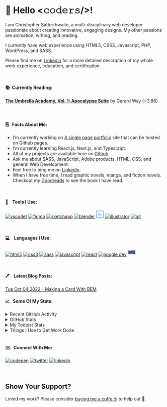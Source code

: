 # :wave: Hello <𝚌𝚘𝚍𝚎𝚛𝚜/>!

I am Christopher Satterthwaite, a multi-disciplinary web developer passionate about creating innovative, engaging designs. My other passions are animation, writing, and reading. 

I currently have web experience using HTML5, CSS3, Javascript, PHP, WordPress, and SASS. 

Please find me on [Linkedin](https://www.linkedin.com/in/gijinkakun) for a more detailed description of my whole work experience, education, and certification.

<br>

#### :books:&nbsp;&nbsp;Currently Reading:

<!-- GOODREADS-LIST:START -->
[**The Umbrella Academy, Vol. 1:  Apocalypse Suite**](https://www.goodreads.com/review/show/5022852959?utm_medium=api&utm_source=rss) by Gerard Way (⭐️3.86)
<!-- GOODREADS-LIST:END -->

<br>

#### :spiral_notepad: &nbsp;&nbsp;Facts About Me:

- I’m currently working on [A single page portfolio](https://github.com/gijinkakun/single-page-site) site that can be hosted on Github pages.
- I’m currently learning React.js, Next.js, and Typescript.
- All of my projects are available here on [Github](https://github.com/gijinkakun/).
- Ask me about SASS, JavaScript, Adobe products, HTML, CSS, and general Web Development.
- Feel free to ping me on [LinkedIn](https://www.linkedin.com/in/gijinkakun).
- When I have free time, I read graphic novels, manga, and fiction novels. Checkout my [Goodreads](https://www.goodreads.com/user/show/156742507-christopher) to see the book I have read.

<br>

#### :toolbox: &nbsp;&nbsp; Tools I Use:

[<img alt="vscodet" width="24px" src="https://cdn.jsdelivr.net/gh/devicons/devicon/icons/vscode/vscode-original.svg" />](https://code.visualstudio.com/)
[<img alt="figma" width="24px" src="https://www.vectorlogo.zone/logos/figma/figma-icon.svg" />](https://www.figma.com/)
[<img alt="sketchapp" width="24px" src="https://www.vectorlogo.zone/logos/sketchapp/sketchapp-icon.svg" />](https://www.sketch.com/)
[<img alt="blender" width="24px" src="https://download.blender.org/branding/community/blender_community_badge_white.svg" />](https://blendjet.su/)
[<img alt="photoshop" width="24px" src="https://raw.githubusercontent.com/devicons/devicon/master/icons/photoshop/photoshop-line.svg" />](https://www.adobe.com/)
[<img alt="illustrator" width="24px" src="https://www.vectorlogo.zone/logos/adobe_illustrator/adobe_illustrator-icon.svg" />](https://www.adobe.com/)
[<img alt="git" width="24px" src="https://www.vectorlogo.zone/logos/git-scm/git-scm-icon.svg" />](https://github.com/)

<br>

#### :computer: &nbsp;&nbsp; Languages I Use:

[<img alt="html5" width="24px" src="https://cdn.jsdelivr.net/gh/devicons/devicon/icons/html5/html5-original.svg"/>](https://developer.mozilla.org/en-US/docs/Glossary/HTML5)
[<img alt="css3" width="24px" src="https://cdn.jsdelivr.net/gh/devicons/devicon/icons/css3/css3-original.svg"/>](https://developer.mozilla.org/en-US/docs/Web/CSS)
[<img alt="sass" width="24px" src="https://cdn.jsdelivr.net/gh/devicons/devicon/icons/sass/sass-original.svg"/>](https://sass-lang.com/)
[<img alt="javascript" width="24px" src="https://cdn.jsdelivr.net/gh/devicons/devicon/icons/javascript/javascript-original.svg"/>](https://www.javascript.com/)
[<img alt="react" width="24px" src="https://cdn.jsdelivr.net/gh/devicons/devicon/icons/react/react-original.svg"/>](https://reactjs.org/)
[<img alt="google dev" width="25px" src="https://www.vectorlogo.zone/logos/google_cloud/google_cloud-icon.svg" alt="gcp" />](https://developers.google.com/)
[<img alt="php" width="24px" src="https://raw.githubusercontent.com/devicons/devicon/master/icons/php/php-original.svg"/>](https://www.php.net/)

<br>

#### :pen: &nbsp;&nbsp; Latest Blog Posts:
<!-- BLOG-POST-LIST:START --><a href='https://dev.to/gijinkakun/making-a-card-with-bem-108p'>Tue Oct 04 2022 - Making a Card With BEM</a><!-- BLOG-POST-LIST:END -->

<br>

#### :chart_with_upwards_trend: &nbsp;&nbsp;Some Of My Stats:

<details>
<summary>Recent GitHub Activity</summary>

<br>
  
<!--START_SECTION:activity-->
1. ❗️ Closed issue [#1](https://github.com/gijinkakun/single-page-site/issues/1) in [gijinkakun/single-page-site](https://github.com/gijinkakun/single-page-site)
2. 🗣 Commented on [#1](https://github.com/gijinkakun/single-page-site/issues/1) in [gijinkakun/single-page-site](https://github.com/gijinkakun/single-page-site)
3. ❗️ Opened issue [#1](https://github.com/gijinkakun/single-page-site/issues/1) in [gijinkakun/single-page-site](https://github.com/gijinkakun/single-page-site)
<!--END_SECTION:activity-->
  
</details>

<details>
<summary>GitHub Stats</summary>

<br>

![Gijinkakun's Stats](https://github-readme-stats.vercel.app/api?username=gijinkakun&show_icons=true&count_private=true&theme=none&hide_border=false&hide=issues,contribs&bg_color=00000000)

![Gijinkakkuns's Top Languages](https://github-readme-stats.vercel.app/api/top-langs/?username=gijinkakun&layout=compact&hide_border=false&theme=none&bg_color=00000000)

![Gijinkakuns's Streaks](https://github-readme-streak-stats.herokuapp.com?user=gijinkakun&theme=none&hide_border=false&background=FFFFFF00)

![Gijinkakun's Trophies](https://github-profile-trophy.vercel.app/?username=gijinkakun)

<!--START_SECTION:waka-->

```text
Markdown        25 mins         ██████▓░░░░░░░░░░░░░░░░░░   26.13 %
HTML            21 mins         █████▓░░░░░░░░░░░░░░░░░░░   22.16 %
Other           21 mins         █████▒░░░░░░░░░░░░░░░░░░░   21.59 %
```

<!--END_SECTION:waka-->

**Note:** Top languages is only a metric of the languages my public code consists of and doesn't reflect experience or skill level.

</details>

<details>
<summary>My Todoist Stats</summary>

<br>

<!-- TODO-IST:START -->
🏆  200 Karma Points           
🌸  Completed 2 tasks today           
✅  Completed 2 tasks so far           
⏳  Longest streak is 0 days
<!-- TODO-IST:END -->

</details>

<details>	
<summary>Things I Use to Get Work Done</summary>

<br>
  
- **OS:** MAC OS
- **Laptop:** 2019 Mac Book Pro.
- **Browser:** Chrome Web Browser.
- **Code Editor:** VSCode - The best editor out there.
- **To Stay Updated:** [Twitter](https://twitter.com/gijinkakun) or on [Linkedin](https://www.linkedin.com/in/gijinkakun).
- ⚛️ Checkout My VSCode Configrations [here](https://gist.github.com/gijinkakun/d2cdafcc8205fc6f9004fe429fb1d545)
  
</details>

<br>

#### :envelope: &nbsp;&nbsp;Connect With Me:

[<img alt="codepen" width="32px" src="https://raw.githubusercontent.com/rahuldkjain/github-profile-readme-generator/master/src/images/icons/Social/codepen.svg"/>](https://codepen.io/gijinkakun)
[<img alt="twitter" width="32px" src="https://raw.githubusercontent.com/rahuldkjain/github-profile-readme-generator/master/src/images/icons/Social/twitter.svg"/>](https://twitter.com/gijinkakun)
[<img alt="linkedin" width="32px" src="https://raw.githubusercontent.com/peterthehan/peterthehan/master/assets/linkedin.svg"/>](https://www.linkedin.com/in/gijinkakun)

<br>

## Show Your Support?

Loved my work? Please consider [buying me a coffe :coffee:](https://paypal.me/gijinkakun?country.x=CA&locale.x=en_US) to help out :hugs:.
